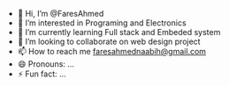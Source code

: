 - 👋 Hi, I’m @FaresAhmed
- 👀 I’m interested in Programing and Electronics
- 🌱 I’m currently learning Full stack and Embeded system
- 💞️ I’m looking to collaborate on web design project
- 📫 How to reach me faresahmednaabih@gmail.com
- 😄 Pronouns: ...
- ⚡ Fun fact: ...

<!---
FaresAhmed50/FaresAhmed50 is a ✨ special ✨ repository because its `README.md` (this file) appears on your GitHub profile.
You can click the Preview link to take a look at your changes.
--->

